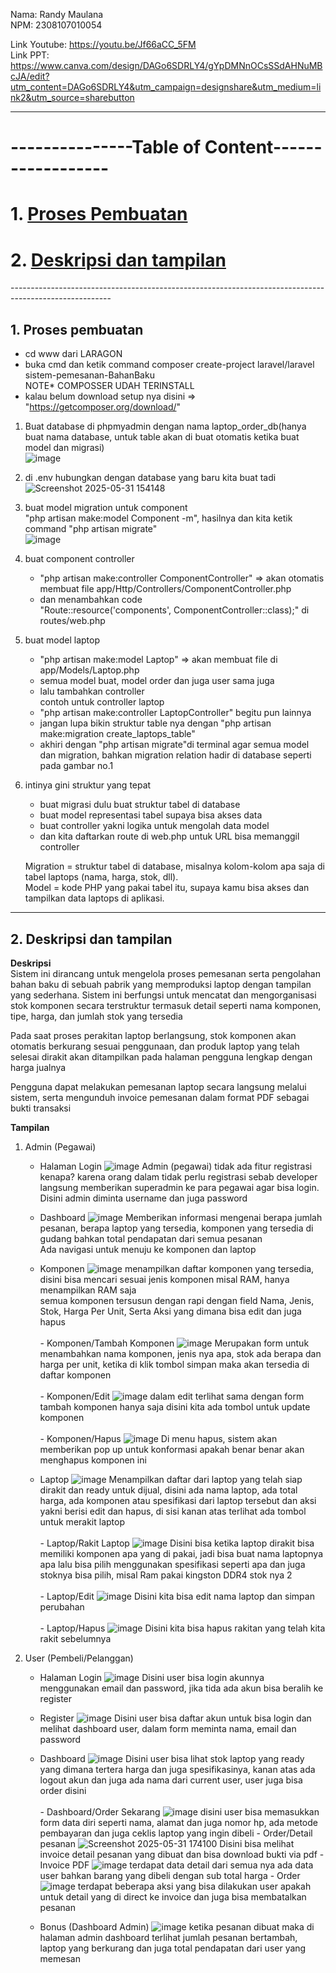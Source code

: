 Nama: Randy Maulana<br>
NPM: 2308107010054


Link Youtube: https://youtu.be/Jf66aCC_5FM <br>
Link PPT: https://www.canva.com/design/DAGo6SDRLY4/gYpDMNnOCsSSdAHNuMBcJA/edit?utm_content=DAGo6SDRLY4&utm_campaign=designshare&utm_medium=link2&utm_source=sharebutton

--------------------------------------------------------------------------------------------
# ---------------Table of Content------------------<br>
# 1.  [Proses Pembuatan](#1-proses-pembuatan)
# 2.  [Deskripsi dan tampilan](#2-deskripsi-dan-tampilan)
  
-------------------------------------------------------------------------------------------------------<br>

## 1. Proses pembuatan
- cd www dari LARAGON<br>
- buka cmd dan ketik command composer create-project laravel/laravel sistem-pemesanan-BahanBaku<br>
NOTE* COMPOSSER UDAH TERINSTALL<br>
- kalau belum download setup nya disini => "https://getcomposer.org/download/" <br>

1. Buat database di phpmyadmin dengan nama laptop_order_db(hanya buat nama database, untuk table akan di buat otomatis ketika buat model dan migrasi) <br>
   ![image](https://github.com/user-attachments/assets/7ee4498e-7313-45a3-b95a-ac9a58831159)
2. di .env hubungkan dengan database yang baru kita buat tadi<br>
   ![Screenshot 2025-05-31 154148](https://github.com/user-attachments/assets/aefc600d-7adc-4cfb-9b3f-a5668169568c)

3. buat model migration untuk component<br>
   "php artisan make:model Component -m", hasilnya dan kita ketik command "php artisan migrate"<br>
   ![image](https://github.com/user-attachments/assets/1abdf519-83a8-49ea-b3be-fef866759e75)

4. buat component controller<br>
   - "php artisan make:controller ComponentController" => akan otomatis membuat file app/Http/Controllers/ComponentController.php<br>
   - dan menambahkan code<br>
   "Route::resource('components', ComponentController::class);" di routes/web.php<br>
   
5. buat model laptop<br>
   - "php artisan make:model Laptop" => akan membuat file di app/Models/Laptop.php<br>
   - semua model buat, model order dan juga user sama juga<br>
   - lalu tambahkan controller<br>
   contoh untuk controller laptop<br>
   - "php artisan make:controller LaptopController" begitu pun lainnya<br>
   - jangan lupa bikin struktur table nya dengan "php artisan make:migration create_laptops_table"<br>
   - akhiri dengan "php artisan migrate"di terminal agar semua model dan migration, bahkan migration relation hadir di database seperti pada gambar no.1<br>

6. intinya gini struktur yang tepat<br>
   - buat migrasi dulu buat struktur tabel di database<br>
   - buat model representasi tabel supaya bisa akses data<br>
   - buat controller yakni logika untuk mengolah data model<br>
   - dan kita daftarkan route di web.php untuk URL bisa memanggil controller<br>

   Migration = struktur tabel di database, misalnya kolom-kolom apa saja di tabel laptops (nama, harga, stok, dll).<br>
   Model = kode PHP yang pakai tabel itu, supaya kamu bisa akses dan tampilkan data laptops di aplikasi.<br>


--------------------------------------------------------------------------------------------
## 2. Deskripsi dan tampilan

**Deskripsi** <br>
Sistem ini dirancang untuk mengelola proses pemesanan serta pengolahan bahan baku di sebuah pabrik yang memproduksi laptop dengan tampilan yang sederhana. Sistem ini berfungsi untuk mencatat dan mengorganisasi stok komponen secara terstruktur termasuk detail seperti nama komponen, tipe, harga, dan jumlah stok yang tersedia

Pada saat proses perakitan laptop berlangsung, stok komponen akan otomatis berkurang sesuai penggunaan, dan produk laptop yang telah selesai dirakit akan ditampilkan pada halaman pengguna lengkap dengan harga jualnya

Pengguna dapat melakukan pemesanan laptop secara langsung melalui sistem, serta mengunduh invoice pemesanan dalam format PDF sebagai bukti transaksi<br>

**Tampilan**
 1. Admin (Pegawai)
    - Halaman Login
      ![image](https://github.com/user-attachments/assets/0bb6ff89-78bb-4929-9d79-2670394d43f0)
      Admin (pegawai) tidak ada fitur registrasi kenapa? karena orang dalam tidak perlu registrasi sebab developer langsung memberikan superadmin ke para pegawai agar bisa login. Disini admin diminta username dan juga password
    - Dashboard
      ![image](https://github.com/user-attachments/assets/c71fa22f-b903-4158-ac76-d4cbdcdf3f9a)
      Memberikan informasi mengenai berapa jumlah pesanan, berapa laptop yang tersedia, komponen yang tersedia di gudang bahkan total pendapatan dari semua pesanan<br>
      Ada navigasi untuk menuju ke komponen dan laptop
    - Komponen
      ![image](https://github.com/user-attachments/assets/fa9b74cd-9651-4f8a-b2de-3d26ce9a103d)
      menampilkan daftar komponen yang tersedia, disini bisa mencari sesuai jenis komponen misal RAM, hanya menampilkan RAM saja <br>
      semua komponen tersusun dengan rapi dengan field Nama, Jenis, Stok, Harga Per Unit, Serta Aksi yang dimana bisa edit dan juga hapus<br><br>
          - Komponen/Tambah Komponen
        ![image](https://github.com/user-attachments/assets/3ff5ffab-e5b6-4943-9f74-e8ca3e3234f4)
        Merupakan form untuk menambahkan nama komponen, jenis nya apa, stok ada berapa dan harga per unit, ketika di klik tombol simpan maka akan tersedia di daftar komponen<br><br>
          - Komponen/Edit
        ![image](https://github.com/user-attachments/assets/fd1b6083-2cd9-4716-bc9a-46bb670070df)
        dalam edit terlihat sama dengan form tambah komponen hanya saja disini kita ada tombol untuk update komponen<br><br>
          - Komponen/Hapus
        ![image](https://github.com/user-attachments/assets/1cac4e23-1620-4d3d-9659-a76750d7b897)
        Di menu hapus, sistem akan memberikan pop up untuk konformasi apakah benar benar akan menghapus komponen ini

    - Laptop
      ![image](https://github.com/user-attachments/assets/d352f219-0f52-45f6-b385-af85683a1ee1)
      Menampilkan daftar dari laptop yang telah siap dirakit dan ready untuk dijual, disini ada nama laptop, ada total harga, ada komponen atau spesifikasi dari laptop tersebut dan aksi yakni berisi edit dan hapus, di sisi kanan atas terlihat ada tombol untuk merakit laptop<br><br>
          - Laptop/Rakit Laptop
            ![image](https://github.com/user-attachments/assets/0901e4b2-b7f4-44b3-8a1e-650748f28d5f)
            Disini bisa ketika laptop dirakit bisa memiliki komponen apa yang di pakai, jadi bisa buat nama laptopnya apa lalu bisa pilih menggunakan spesifikasi seperti apa dan juga stoknya bisa pilih, misal Ram pakai kingston DDR4 stok nya 2<br><br>
          - Laptop/Edit
            ![image](https://github.com/user-attachments/assets/2e3fb57a-453b-442d-ac77-03f639d0aafb)
            Disini kita bisa edit nama laptop dan simpan perubahan<br><br>
          - Laptop/Hapus
            ![image](https://github.com/user-attachments/assets/5fdc04c7-4757-4d00-b774-a342100bd27c)
            Disini kita bisa hapus rakitan yang telah kita rakit sebelumnya

            







 2. User (Pembeli/Pelanggan)
    - Halaman Login
      ![image](https://github.com/user-attachments/assets/1adf2896-c43e-41e4-a94a-3975b65edb11)
      Disini user bisa login akunnya menggunakan email dan password, jika tida ada akun bisa beralih ke register
    - Register
      ![image](https://github.com/user-attachments/assets/0222b59a-9c8f-46ec-9869-8a903a7ea808)
      Disini user bisa daftar akun untuk bisa login dan melihat dashboard user, dalam form meminta nama, email dan password
    - Dashboard
      ![image](https://github.com/user-attachments/assets/bbbed6bc-3991-46f5-a3f8-5bb69479d931)
      Disini user bisa lihat stok laptop yang ready yang dimana tertera harga dan juga spesifikasinya, kanan atas ada logout akun dan juga ada nama dari current user, user juga bisa order disini<br><br>
          - Dashboard/Order Sekarang
          ![image](https://github.com/user-attachments/assets/3028a4bb-1d15-4969-ab27-86df645f01b6)
          disini user bisa memasukkan form data diri seperti nama, alamat dan juga nomor hp, ada metode pembayaran dan juga ceklis laptop yang ingin dibeli
          - Order/Detail pesanan
          ![Screenshot 2025-05-31 174100](https://github.com/user-attachments/assets/b8710c29-c7cb-4dd9-905f-40bbc9f66f4c)
          Disini bisa melihat invoice detail pesanan yang dibuat dan bisa download bukti via pdf
          - Invoice PDF
          ![image](https://github.com/user-attachments/assets/17cf42c1-3670-4929-8fc3-653889716ba1)
          terdapat data detail dari semua nya ada data user bahkan barang yang dibeli dengan sub total harga
          - Order
          ![image](https://github.com/user-attachments/assets/03748f85-b62b-4a79-b530-1aa99bdfde82)
          terdapat beberapa aksi yang bisa dilakukan user apakah untuk detail yang di direct ke invoice dan juga bisa membatalkan pesanan


    - Bonus (Dashboard Admin)
      ![image](https://github.com/user-attachments/assets/d5a62904-2de3-4930-b03b-46ad300647c7)
      ketika pesanan dibuat maka di halaman admin dashboard terlihat jumlah pesanan bertambah, laptop yang berkurang dan juga total pendapatan dari user yang memesan




      


    







